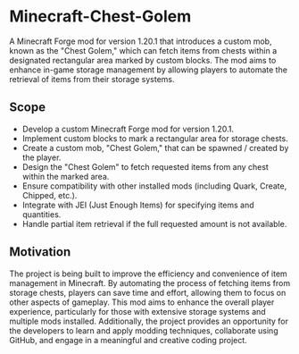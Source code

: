 # Minecraft-Chest-Golem
A Minecraft Forge mod for version 1.20.1 that introduces a custom mob, known as the "Chest Golem," which can fetch items from chests within a designated rectangular area marked by custom blocks. The mod aims to enhance in-game storage management by allowing players to automate the retrieval of items from their storage systems.

## Scope
- Develop a custom Minecraft Forge mod for version 1.20.1.
- Implement custom blocks to mark a rectangular area for storage chests.
- Create a custom mob, "Chest Golem," that can be spawned / created by the player.
- Design the "Chest Golem" to fetch requested items from any chest within the marked area.
- Ensure compatibility with other installed mods (including Quark, Create, Chipped, etc.).
- Integrate with JEI (Just Enough Items) for specifying items and quantities.
- Handle partial item retrieval if the full requested amount is not available.
## Motivation
The project is being built to improve the efficiency and convenience of item management in Minecraft. By automating the process of fetching items from storage chests, players can save time and effort, allowing them to focus on other aspects of gameplay. This mod aims to enhance the overall player experience, particularly for those with extensive storage systems and multiple mods installed. Additionally, the project provides an opportunity for the developers to learn and apply modding techniques, collaborate using GitHub, and engage in a meaningful and creative coding project.
